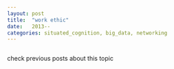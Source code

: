 ```yaml
---
layout: post
title:  "work ethic"
date:   2013--
categories: situated_cognition, big_data, networking
---
```


![]()

check previous posts about this topic

